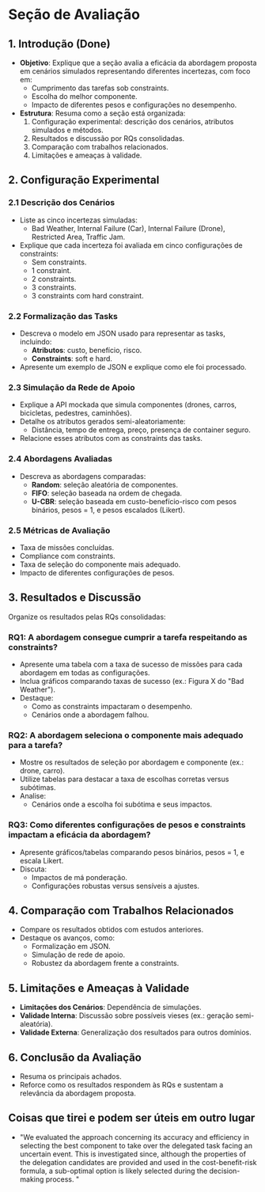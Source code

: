 
# Seção de Avaliação

## 1. Introdução (Done)
- **Objetivo**: Explique que a seção avalia a eficácia da abordagem proposta em cenários simulados representando diferentes incertezas, com foco em:
  - Cumprimento das tarefas sob constraints.
  - Escolha do melhor componente.
  - Impacto de diferentes pesos e configurações no desempenho.
- **Estrutura**: Resuma como a seção está organizada:
  1. Configuração experimental: descrição dos cenários, atributos simulados e métodos.
  2. Resultados e discussão por RQs consolidadas.
  3. Comparação com trabalhos relacionados.
  4. Limitações e ameaças à validade.

## 2. Configuração Experimental
### 2.1 Descrição dos Cenários
- Liste as cinco incertezas simuladas: 
  - Bad Weather, Internal Failure (Car), Internal Failure (Drone), Restricted Area, Traffic Jam.
- Explique que cada incerteza foi avaliada em cinco configurações de constraints:
  - Sem constraints.
  - 1 constraint.
  - 2 constraints.
  - 3 constraints.
  - 3 constraints com hard constraint.

### 2.2 Formalização das Tasks
- Descreva o modelo em JSON usado para representar as tasks, incluindo:
  - **Atributos**: custo, benefício, risco.
  - **Constraints**: soft e hard.
- Apresente um exemplo de JSON e explique como ele foi processado.

### 2.3 Simulação da Rede de Apoio
- Explique a API mockada que simula componentes (drones, carros, bicicletas, pedestres, caminhões).
- Detalhe os atributos gerados semi-aleatoriamente:
  - Distância, tempo de entrega, preço, presença de container seguro.
- Relacione esses atributos com as constraints das tasks.

### 2.4 Abordagens Avaliadas
- Descreva as abordagens comparadas:
  - **Random**: seleção aleatória de componentes.
  - **FIFO**: seleção baseada na ordem de chegada.
  - **U-CBR**: seleção baseada em custo-benefício-risco com pesos binários, pesos = 1, e pesos escalados (Likert).

### 2.5 Métricas de Avaliação
- Taxa de missões concluídas.
- Compliance com constraints.
- Taxa de seleção do componente mais adequado.
- Impacto de diferentes configurações de pesos.

## 3. Resultados e Discussão
Organize os resultados pelas RQs consolidadas:

### RQ1: A abordagem consegue cumprir a tarefa respeitando as constraints?
- Apresente uma tabela com a taxa de sucesso de missões para cada abordagem em todas as configurações.
- Inclua gráficos comparando taxas de sucesso (ex.: Figura X do "Bad Weather").
- Destaque:
  - Como as constraints impactaram o desempenho.
  - Cenários onde a abordagem falhou.

### RQ2: A abordagem seleciona o componente mais adequado para a tarefa?
- Mostre os resultados de seleção por abordagem e componente (ex.: drone, carro).
- Utilize tabelas para destacar a taxa de escolhas corretas versus subótimas.
- Analise:
  - Cenários onde a escolha foi subótima e seus impactos.

### RQ3: Como diferentes configurações de pesos e constraints impactam a eficácia da abordagem?
- Apresente gráficos/tabelas comparando pesos binários, pesos = 1, e escala Likert.
- Discuta:
  - Impactos de má ponderação.
  - Configurações robustas versus sensíveis a ajustes.

## 4. Comparação com Trabalhos Relacionados
- Compare os resultados obtidos com estudos anteriores.
- Destaque os avanços, como:
  - Formalização em JSON.
  - Simulação de rede de apoio.
  - Robustez da abordagem frente a constraints.

## 5. Limitações e Ameaças à Validade
- **Limitações dos Cenários**: Dependência de simulações.
- **Validade Interna**: Discussão sobre possíveis vieses (ex.: geração semi-aleatória).
- **Validade Externa**: Generalização dos resultados para outros domínios.

## 6. Conclusão da Avaliação
- Resuma os principais achados.
- Reforce como os resultados respondem às RQs e sustentam a relevância da abordagem proposta.


## Coisas que tirei e podem ser úteis em outro lugar
- "We evaluated the approach concerning its accuracy and efficiency in selecting the best component to take over the delegated task facing an uncertain event.
This is investigated since, although the properties of the delegation candidates are provided and used in the cost-benefit-risk formula, a sub-optimal option is likely selected during the decision-making process. 
"


